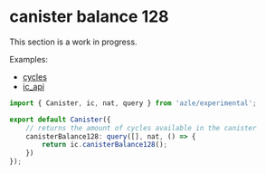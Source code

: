 # canister balance 128

This section is a work in progress.

Examples:

- [cycles](https://github.com/demergent-labs/azle/tree/main/examples/cycles)
- [ic_api](https://github.com/demergent-labs/azle/tree/main/examples/ic_api)

```typescript
import { Canister, ic, nat, query } from 'azle/experimental';

export default Canister({
    // returns the amount of cycles available in the canister
    canisterBalance128: query([], nat, () => {
        return ic.canisterBalance128();
    })
});
```
